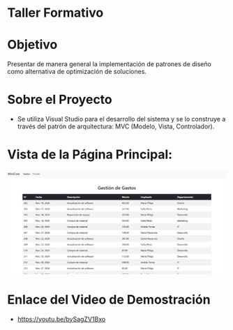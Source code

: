 # Taller Formativo

# Objetivo
Presentar de manera general la implementación de patrones de diseño como alternativa de optimización de soluciones.

# Sobre el Proyecto  
- Se utiliza Visual Studio para el desarrollo del sistema y se lo construye a través del patrón de arquitectura: MVC (Modelo, Vista, Controlador).

# Vista de la Página Principal:
![Imagen](https://github.com/DeividN21/MiniCore/blob/main/Captura%20de%20pantalla%202025-01-21%20194257.png?raw=true)

# Enlace del Video de Demostración
- https://youtu.be/bySagZV1Bxo
